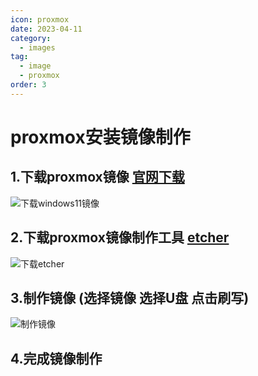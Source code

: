 ```yaml
---
icon: proxmox
date: 2023-04-11
category: 
  - images
tag:
  - image
  - proxmox
order: 3
---
```

# proxmox安装镜像制作
## 1.下载proxmox镜像 [官网下载](https://www.proxmox.com/en/downloads)
![下载windows11镜像](http://img.brinish.eu.org:5205/images/2023/04/16/b07a4b72b522d106c703a23242f50f24.png)
## 2.下载proxmox镜像制作工具 [etcher](https://www.balena.io/etcher#download-etcher)
![下载etcher](http://img.brinish.eu.org:5205/images/2023/04/16/3bf3b4eb162ff7582d1394a6ba61bd3d.png)
## 3.制作镜像 (选择镜像  选择U盘  点击刷写)
![制作镜像](http://img.brinish.eu.org:5205/images/2023/04/16/eee2a9f549e7dc6a20da6ff68465d55d.png)
## 4.完成镜像制作